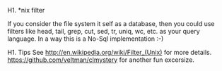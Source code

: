 H1. *nix filter

If you consider the file system it self as a database, then you could use filters like head, tail, grep, cut, sed, tr, uniq, wc, etc. as your query language.
In a way this is a No-Sql implementation :-)

H1. Tips
See http://en.wikipedia.org/wiki/Filter_(Unix) for more details.
https://github.com/veltman/clmystery for another fun excersize.

